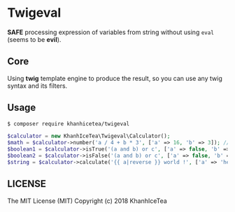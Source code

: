 # Twigeval

**SAFE** processing expression of variables from string without using `eval` (seems to be **evil**).

## Core

Using **twig** template engine to produce the result, so you can use any twig syntax and its filters.

## Usage

```bash
$ composer require khanhicetea/twigeval
```

```php
$calculator = new KhanhIceTea\Twigeval\Calculator();
$math = $calculator->number('a / 4 + b * 3', ['a' => 16, 'b' => 3]); // => 13
$boolean1 = $calculator->isTrue('(a and b) or c', ['a' => false, 'b' => true, 'c' => false]); // => false
$boolean2 = $calculator->isFalse('(a and b) or c', ['a' => false, 'b' => true, 'c' => false]); // => true
$string = $calculator->calculate('{{ a|reverse }} world !', ['a' => 'hello']); // => olleh world !
```

## LICENSE

The MIT License (MIT)
Copyright (c) 2018 KhanhIceTea